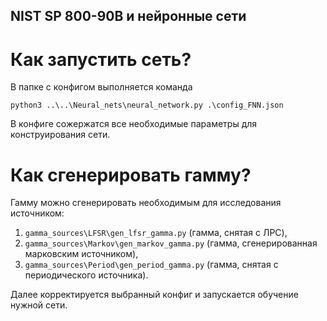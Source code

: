 ## NIST SP 800-90B и нейронные сети

# Как запустить сеть?

В папке с конфигом выполняется команда

`python3 ..\..\Neural_nets\neural_network.py .\config_FNN.json`

В конфиге сожержатся все необходимые параметры для конструирования сети.

# Как сгенерировать гамму?

Гамму можно сгенерировать необходимым для исследования источником: 
1. `gamma_sources\LFSR\gen_lfsr_gamma.py` (гамма, снятая с ЛРС), 
2. `gamma_sources\Markov\gen_markov_gamma.py` (гамма, сгенерированная марковским источником),
3. `gamma_sources\Period\gen_period_gamma.py` (гамма, снятая с периодического источника).

Далее корректируется выбранный конфиг и запускается обучение нужной сети.